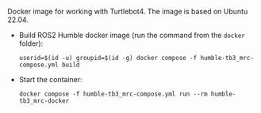 Docker image for working with Turtlebot4. The image is based on Ubuntu 22.04.

* Build ROS2 Humble docker image (run the command from the `docker` folder):
    ```
    userid=$(id -u) groupid=$(id -g) docker compose -f humble-tb3_mrc-compose.yml build
    ```    
* Start the container:
    ```
    docker compose -f humble-tb3_mrc-compose.yml run --rm humble-tb3_mrc-docker
    ```

